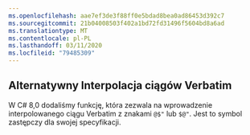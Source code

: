 ```yaml
---
ms.openlocfilehash: aae7ef3de3f88ff0e5bdad8bea0ad86453d392c7
ms.sourcegitcommit: 21b04008503f402a1bd72fd31496f5604bd8a6ad
ms.translationtype: MT
ms.contentlocale: pl-PL
ms.lasthandoff: 03/11/2020
ms.locfileid: "79485309"
---
```

## <a name="alternative-interpolated-verbatim-strings"></a>Alternatywny Interpolacja ciągów Verbatim

W C# 8,0 dodaliśmy funkcję, która zezwala na wprowadzenie interpolowanego ciągu Verbatim z znakami `@$"` lub `$@"`.  Jest to symbol zastępczy dla swojej specyfikacji.
